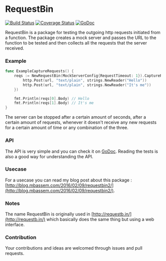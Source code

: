 # RequestBin

[![Build Status](https://travis-ci.org/MohamedBassem/requestBin.svg?branch=master)](https://travis-ci.org/MohamedBassem/requestBin)
[![Coverage Status](https://coveralls.io/repos/github/MohamedBassem/requestBin/badge.svg?branch=master)](https://coveralls.io/github/MohamedBassem/requestBin?branch=master)
[![GoDoc](https://godoc.org/github.com/MohamedBassem/requestBin?status.svg)](https://godoc.org/github.com/MohamedBassem/requestBin)


RequestBin is a package for testing the outgoing http requests initiated from a function. The package creates a mock server and passes the URL to the function to be tested and then collects all the requests that the server received.

### Example

```go
func ExampleCaptureRequests() {
	reqs := NewRequestBin(MockServerConfig{RequestTimeout: 1}).CaptureRequests(func(url string) {
		http.Post(url, "text/plain", strings.NewReader("Hello"))
		http.Post(url, "text/plain", strings.NewReader("It's me"))
	})

	fmt.Println(reqs[0].Body) // Hello
	fmt.Println(reqs[1].Body) // It's me
}

```

The server can be stopped after a certain amount of seconds, after a certain amount of requests, whenever it doesn't receive any new requests for a certain amount of time or any combination of the three.


### API
The API is very simple and you can check it on [GoDoc](https://godoc.org/github.com/MohamedBassem/RequestBin). Reading the tests is also a good way for understanding the API.


### Usecase
For a usecase you can read my blog post about this package : [http://blog.mbassem.com/2016/02/09/requestbin2/](http://blog.mbassem.com/2016/02/09/requestbin2/).

### Notes
The name RequestBin is originally used in [http://requestb.in/](http://requestb.in/) which basically does the same thing but using a web interface.

### Contribution
Your contributions and ideas are welcomed through issues and pull requests.
